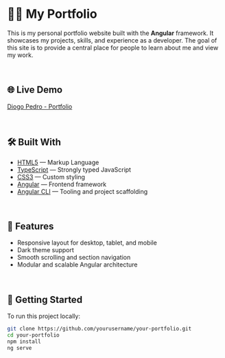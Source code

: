 # 🧑‍💻 My Portfolio

This is my personal portfolio website built with the **Angular** framework. It showcases my projects, skills, and experience as a developer. The goal of this site is to provide a central place for people to learn about me and view my work.

<br>

## 🌐 Live Demo

[Diogo Pedro - Portfolio](https://your-portfolio-url.com) <!-- Replace with your actual URL -->

<br>

## 🛠️ Built With

- [HTML5](https://developer.mozilla.org/en-US/docs/Web/HTML) — Markup Language
- [TypeScript](https://www.typescriptlang.org/) — Strongly typed JavaScript
- [CSS3](https://developer.mozilla.org/en-US/docs/Web/CSS) — Custom styling
- [Angular](https://angular.io/) — Frontend framework
- [Angular CLI](https://angular.io/cli) — Tooling and project scaffolding

<br>

## 📁 Features

- Responsive layout for desktop, tablet, and mobile
- Dark theme support
- Smooth scrolling and section navigation
- Modular and scalable Angular architecture

<br>

## 🚀 Getting Started

To run this project locally:

   ```bash
   git clone https://github.com/yourusername/your-portfolio.git
   cd your-portfolio
   npm install
   ng serve
   ```
<br>
